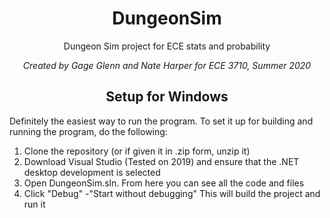 <h1 align="center">DungeonSim</h1>
<p align="center">Dungeon Sim project for ECE stats and probability</p>
<p align="center">
  <i >Created by Gage Glenn and Nate Harper for ECE 3710, Summer 2020</i>
</p>

<h2 align="center">Setup for Windows </h2>
Definitely the easiest way to run the program. To set it up for building and running the program, do the following:
<ol>
  <li>Clone the repository (or if given it in .zip form, unzip it) </li>
  <li>Download Visual Studio (Tested on 2019) and ensure that the .NET desktop development is selected </li>
  <li>Open DungeonSim.sln. From here you can see all the code and files</li>
  <li>Click "Debug" -"Start without debugging" This will build the project and run it</li>
</ol>

